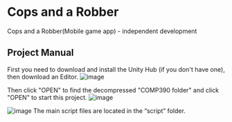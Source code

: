# Cops and a Robber
 Cops and a Robber(Mobile game app) - independent development
## Project Manual
First you need to download and install the Unity Hub (if you don't have one), then download an Editor.
![image](https://github.com/FrozenFireW/Cops-and-a-Robber/assets/94864122/116864f9-ca78-43cb-8cca-4911bdd18086)

Then click "OPEN" to find the decompressed "COMP390 folder" and click "OPEN" to start this project.
![image](https://github.com/FrozenFireW/Cops-and-a-Robber/assets/94864122/d628cb6e-f2b7-4205-9155-34afc6100a9b)

![image](https://github.com/FrozenFireW/Cops-and-a-Robber/assets/94864122/edd0f028-cc42-48d3-b218-e7f19abdae4b)
The main script files are located in the “script” folder.
